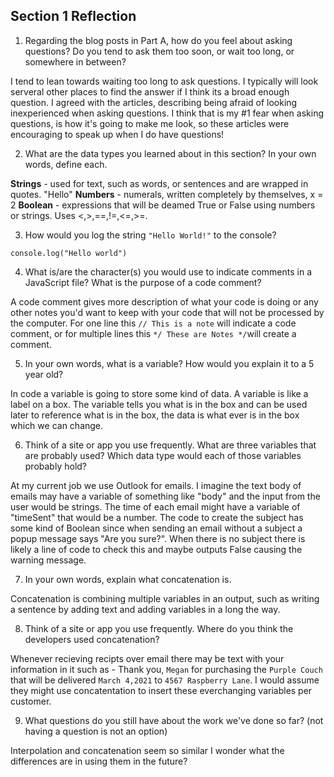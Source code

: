 ## Section 1 Reflection

1. Regarding the blog posts in Part A, how do you feel about asking questions? Do you tend to ask them too soon, or wait too long, or somewhere in between?

I tend to lean towards waiting too long to ask questions. I typically will look serveral other places to find the answer if I think its a broad enough question. I agreed with the articles, describing being afraid of looking inexperienced when asking questions. I think that is my #1 fear when asking questions, is how it's going to make me look, so these articles were encouraging to speak up when I do have questions!

2. What are the data types you learned about in this section? In your own words, define each.

**Strings** - used for text, such as words, or sentences and are wrapped in quotes. "Hello"
**Numbers** - numerals, written completely by themselves, x = 2
**Boolean** - expressions that will be deamed True or False using numbers or strings. Uses <,>,==,!=,<=,>=.

3. How would you log the string `"Hello World!"` to the console?

`console.log("Hello world")`

4. What is/are the character(s) you would use to indicate comments in a JavaScript file? What is the purpose of a code comment?

A code comment gives more description of what your code is doing or any other notes you'd want to keep with your code that will not be processed by the computer.
For one line this `// This is a note` will indicate a code comment, or for multiple lines this `*/ These are Notes */`will create a comment.

5. In your own words, what is a variable? How would you explain it to a 5 year old?

In code a variable is going to store some kind of data. A variable is like a label on a box. The variable tells you what is in the box and can be used later to reference what is in the box, the data is what ever is in the box which we can change.

6. Think of a site or app you use frequently. What are three variables that are probably used? Which data type would each of those variables probably hold?

At my current job we use Outlook for emails. I imagine the text body of emails may have a variable of something like "body" and the input from the user would be strings. The time of each email might have a variable of "timeSent" that would be a number. The code to create the subject has some kind of Boolean since when sending an email without a subject a popup message says "Are you sure?". When there is no subject there is likely a line of code to check this and maybe outputs False causing the warning message.

7. In your own words, explain what concatenation is.

Concatenation is combining multiple variables in an output, such as writing a sentence by adding text and adding variables in a long the way. 

8. Think of a site or app you use frequently. Where do you think the developers used concatenation?

Whenever recieving recipts over email there may be text with your information in it such as - Thank you, `Megan` for purchasing the `Purple Couch` that will be delivered `March 4,2021` to `4567 Raspberry Lane`. I would assume they might use concatentation to insert these everchanging variables per customer. 

9. What questions do you still have about the work we've done so far? (not having a question is not an option)

Interpolation and concatenation seem so similar I wonder what the differences are in using them in the future?

